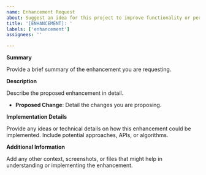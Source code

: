 ```yaml
---
name: Enhancement Request
about: Suggest an idea for this project to improve functionality or performance
title: '[ENHANCEMENT]: '
labels: ['enhancement']
assignees: ''

---
```


**Summary**

Provide a brief summary of the enhancement you are requesting.

**Description**

Describe the proposed enhancement in detail.
- **Proposed Change**: Detail the changes you are proposing.

**Implementation Details**

Provide any ideas or technical details on how this enhancement could be implemented. Include potential approaches, APIs, or algorithms.

**Additional Information**

Add any other context, screenshots, or files that might help in understanding or implementing the enhancement.
